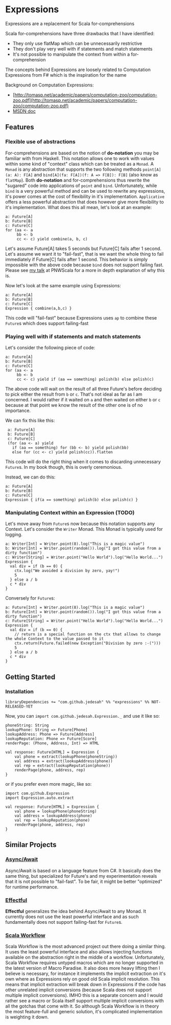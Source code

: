 # Expressions

Expressions are a replacement for Scala for-comprehensions

Scala for-comprehensions have three drawbacks that I have identified:

- They only use flatMap which can be unnecessarily restrictive
- They don't play very well with if statements and match statements
- It's not possible to manipulate the context from within a for-comprehension

The concepts behind Expressions are loosely related to Computation Expressions from F# which is the inspiration for the name

Background on Computation Expressions:
- [http://tomasp.net/academic/papers/computation-zoo/computation-zoo.pdf](http://tomasp.net/academic/papers/computation-zoo/computation-zoo.pdf)
- [MSDN doc](https://msdn.microsoft.com/en-us/library/dd233182.aspx)

## Features


### Flexible use of abstractions

For-comprehensions are based on the notion of **do-notation** you may be familiar with from Haskell. This notation allows one to work with values within some kind of "context" class which can be treated as a `Monad`. A `Monad` is any abstraction that supports the two following methods `point[A](a: A): F[A]` and `bind[A](fa: F[A])(f: A => F[B]): F[B]` (also know as `flatMap`). Both **do-notation** and for-comprehensions thus rewrite the "sugared" code into applications of `point` and `bind`. Unfortunately, while `bind` is a very powerful method and can be used to rewrite any expressions, it's power comes at the cost of flexibility in it's implementation. `Applicative` offers a less powerful abstraction that does however give more flexibility to it's implementation. What does this all mean, let's look at an example:

    a: Future[A]
    b: Future[B]
    c: Future[C]
    for (aa <- a
         bb <- b
         cc <- c) yield combine(a, b, c)

Let's assume Future[A] takes 5 seconds but Future[C] fails after 1 second. Let's assume we want it to "fail-fast", that is we want the whole thing to fail immediately if Future[C] fails after 1 second. This behavior is simply impossible with the above code because `bind` does not support failing fast. Please see [my talk](https://www.youtube.com/watch?v=tU4pU5vaddU#t=823) at PNWScala for a more in depth explanation of why this is.

Now let's look at the same example using Expressions:

    a: Future[A]
    b: Future[B]
    c: Future[C]
    Expression { combine(a,b,c) }

This code will "fail-fast" because Expressions uses `ap` to combine these `Future`s which does support failing-fast

### Playing well with if statements and match statements

Let's consider the following piece of code:

    a: Future[A]
    b: Future[B]
    c: Future[C]
    for (aa <- a
         bb <- b
         cc <- c) yield if (aa == something) polish(b) else polish(c)

 The above code will wait on the result of all three Future's before deciding to pick either the result from `b` or `c`. That's not ideal as far as I am concerned. I would rather if it waited on `a` and then waited on either `b` or `c` because at that point we know the result of the other one is of no importance.

 We can fix this like this:

     a: Future[A]
     b: Future[B]
     c: Future[C]
     (for (aa <- a) yield
       if (aa == something) for (bb <- b) yield polish(bb)
       else for (cc <- c) yield polish(cc)).flatten

This code will do the right thing when it comes to discarding unnecessary `Future`s. In my book though, this is overly ceremonious.

Instead, we can do this:

    a: Future[A]
    b: Future[B]
    c: Future[C]
    Expression { if(a == something) polish(b) else polish(c) }

### Manipulating Context within an Expression (TODO)

Let's move away from `Future`s now because this notation supports any Context. Let's consider the `Writer` Monad. This Monad is typically used for logging.

    a: Writer[Int] = Writer.point(8).log("This is a magic value")
    b: Writer[Int] = Writer.point(random()).log("I got this value from a dirty function")
    c: Writer[String] = Writer.point("Hello World").log("Hello World...")
    Expression {
      val div = if (b == 0) {
        ctx.log("We avoided a division by zero, yay!")
        5
      } else a / b
      c * div
    }

Conversely for `Future`s:

    a: Future[Int] = Writer.point(8).log("This is a magic value")
    b: Future[Int] = Writer.point(random()).log("I got this value from a dirty function")
    c: Future[String] = Writer.point("Hello World").log("Hello World...")
    Expression {
      val div = if (b == 0) {
        // return is a special function on the ctx that allows to change the whole Context to the value passed to it
        ctx.return(Future.failed(new Exception("Division by zero :-(")))
        5
      } else a / b
      c * div
    }

## Getting Started

### Installation

    libraryDependencies += "com.github.jedesah" %% "expressions" %% NOT-RELEASED-YET

Now, you can `import com.github.jedesah.Expression._` and use it like so:

    phoneString: String
    lookupPhone: String => Future[Phone]
    lookupAddress: Phone => Future[Address]
    lookupReputation: Phone => Future[Score]
    renderPage: (Phone, Address, Int) => HTML

    val response: Future[HTML] = Expression {
        val phone = extract(lookupPhone(phoneString))
        val address = extract(lookupAddress(phone))
        val rep = extract(lookupReputation(phone))
        renderPage(phone, address, rep)
    }

or if you prefer even more magic, like so:

    import com.github.Expression
    import Expression.auto.extract

    val response: Future[HTML] = Expression {
        val phone = lookupPhone(phoneString)
        val address = lookupAddress(phone)
        val rep = lookupReputation(phone)
        renderPage(phone, address, rep)
    }

## Similar Projects

### [Async/Await](https://github.com/scala/async)

Async/Await is based on a language feature from C#. It basically does the same thing, but specialized for Future's and my experimentation reveals that it is not possible to "fail-fast". To be fair, it might be better "optimized" for runtime performance.

### [Effectful](https://github.com/pelotom/effectful)

**Effectful** generalizes the idea behind Async/Await to any Monad. It currently does not use the least powerful interface and as such fundamentally does not support failing-fast for `Future`s.

### [Scala Workflow](https://github.com/aztek/scala-workflow)

Scala Workflow is the most advanced project out there doing a similar thing. It uses the least powerful interface and also allows injecting functions available on the abstraction right in the middle of a workflow. Unfortunately, Scala Workflow requires untyped macros which are no longer supported in the latest version of Macro Paradise. It also does more heavy lifting then I believe is necessary, for instance it implements the implicit extraction on it's own where as Expressions rely on good old Scala implicit resolution. This means that implicit extraction will break down in Expressions if the code has other unrelated implicit conversions (because Scala does not support multiple implicit conversions). IMHO this is a separate concern and I would rather see a macro or Scala itself support multiple implicit conversions with all the gotchas that come with it. So although Scala Workflow is in theory the most feature-full and generic solution, it's complicated implementation is weighting it down.
